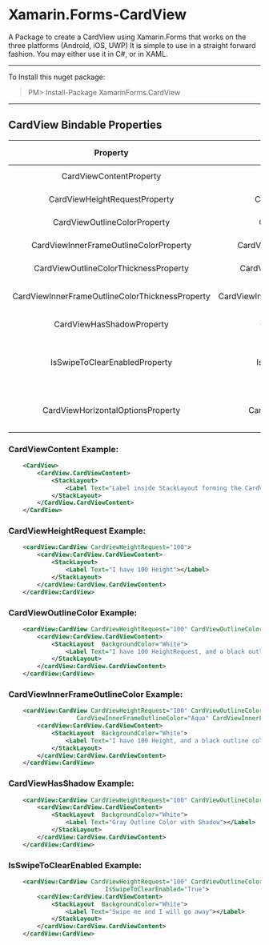 # Xamarin.Forms-CardView
A Package to create a CardView using Xamarin.Forms that works on the three platforms (Android, iOS, UWP)
It is simple to use in a straight forward fashion.
You may either use it in C#, or in XAML.  

---
To Install this nuget package:
> PM> Install-Package XamarinForms.CardView
---

## CardView Bindable Properties

| Property                              		  | Property Name                 		    | Property Type   | Usage           		 			  | Default Value   |
| :-------------:                       		  | :-------------:               		    | :-------------: | :-------------: 		 			  | :-------------: |
| CardViewContentProperty               		  | CardViewContent               		    | View            | CardView Content 		 			  | None            |
| CardViewHeightRequestProperty         		  | CardViewHeightRequest                   | double          | Height Request  		 		 	  | 300.0           |
| CardViewOutlineColorProperty          		  | CardViewOutlineColor                    | Color           | Outline Color   		 			  | Transparent     |
| CardViewInnerFrameOutlineColorProperty 		  | CardViewInnerFrameOutlineColor          | Color 		  | Inner OutlineColor 					  | Transparent 	|
| CardViewOutlineColorThicknessProperty 		  | CardViewOutlineColorThickness           | Thickness       | OutlineColor Thickness   			  | 0    		    |
| CardViewInnerFrameOutlineColorThicknessProperty | CardViewInnerFrameOutlineColorThickness | Thickness 	  | Inner OutlineColor Thickness 		  | 0 				|
| CardViewHasShadowProperty 					  | CardViewHasShadow 						| bool            | Card View Shadow 					  | false           |  
| IsSwipeToClearEnabledProperty          		  | IsSwipeToClearEnabled          			| bool       	  | Enable to clear Content With a Swipe  | false           |
| CardViewHorizontalOptionsProperty				  | CardViewHorizontalOptions				| LayoutOptions	  | Set Card View Horisontal Options	  | Start			|	

### CardViewContent Example:  

```xml
	<CardView>
		<CardView.CardViewContent>
			<StackLayout>
				<Label Text="Label inside StackLayout forming the CardViewContent"></Label>
			</StackLayout>
		</CardView.CardViewContent>
	</CardView>
```

### CardViewHeightRequest Example:  

```xml
	<cardView:CardView CardViewHeightRequest="100">
		<cardView:CardView.CardViewContent>
			<StackLayout>
				<Label Text="I have 100 Height"></Label>
			</StackLayout>
		</cardView:CardView.CardViewContent>
	</cardView:CardView>
```

### CardViewOutlineColor Example:  

```xml
	<cardView:CardView CardViewHeightRequest="100" CardViewOutlineColor="Black" CardViewOutlineColorThickness="2">
		<cardView:CardView.CardViewContent>
			<StackLayout  BackgroundColor="White">
				<Label Text="I have 100 HeightRequest, and a black outline color"></Label>
			</StackLayout>
		</cardView:CardView.CardViewContent>
	</cardView:CardView>
```

### CardViewInnerFrameOutlineColor Example:  

```xml
	<cardView:CardView CardViewHeightRequest="100" CardViewOutlineColor="Black" CardViewOutlineColorThickness="2"
				   CardViewInnerFrameOutlineColor="Aqua" CardViewInnerFrameOutlineColorThickness="2">
		<cardView:CardView.CardViewContent>
			<StackLayout  BackgroundColor="White">
				<Label Text="I have 100 Height, and a black outline color, and an inline outline color Aqua"></Label>
			</StackLayout>
		</cardView:CardView.CardViewContent>
	</cardView:CardView>
```

### CardViewHasShadow Example:  

```xml
	<cardView:CardView CardViewHeightRequest="100" CardViewOutlineColor="Gray" CardViewOutlineColorThickness="2" CardViewHasShadow="True">
		<cardView:CardView.CardViewContent>
			<StackLayout  BackgroundColor="White">
				<Label Text="Gray Outline Color with Shadow"></Label>
			</StackLayout>
		</cardView:CardView.CardViewContent>
	</cardView:CardView>
```

### IsSwipeToClearEnabled Example:  

```xml
	<cardView:CardView CardViewHeightRequest="100" CardViewOutlineColor="Gray" CardViewOutlineColorThickness="2" CardViewHasShadow="True"
						   IsSwipeToClearEnabled="True">
		<cardView:CardView.CardViewContent>
			<StackLayout  BackgroundColor="White">
				<Label Text="Swipe me and I will go away"></Label>
			</StackLayout>
		</cardView:CardView.CardViewContent>
	</cardView:CardView>
```

